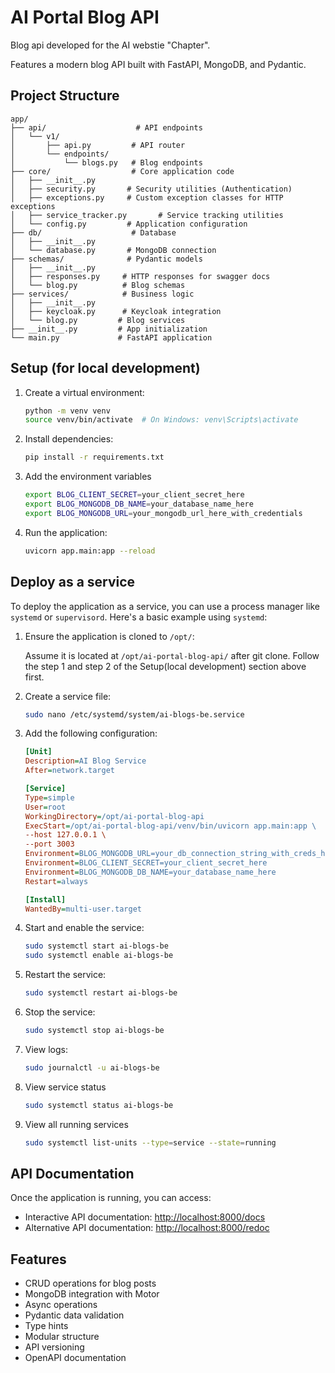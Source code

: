 # AI Portal Blog API

Blog api developed for the AI webstie "Chapter".

Features a modern blog API built with FastAPI, MongoDB, and Pydantic.

## Project Structure

```plaintext
app/
├── api/                    # API endpoints
│   └── v1/
│       ├── api.py         # API router
│       └── endpoints/
│           └── blogs.py   # Blog endpoints
├── core/                  # Core application code
│   ├── __init__.py
│   ├── security.py       # Security utilities (Authentication)
│   ├── exceptions.py     # Custom exception classes for HTTP exceptions
│   ├── service_tracker.py       # Service tracking utilities
│   └── config.py         # Application configuration
├── db/                    # Database
│   ├── __init__.py
│   └── database.py       # MongoDB connection
├── schemas/              # Pydantic models
│   ├── __init__.py
│   ├── responses.py     # HTTP responses for swagger docs
│   └── blog.py          # Blog schemas
├── services/            # Business logic
│   ├── __init__.py
│   ├── keycloak.py      # Keycloak integration
│   └── blog.py         # Blog services
├── __init__.py         # App initialization
└── main.py             # FastAPI application
```

## Setup (for local development)

1. Create a virtual environment:

    ```bash
    python -m venv venv
    source venv/bin/activate  # On Windows: venv\Scripts\activate
    ```

2. Install dependencies:

    ```bash
    pip install -r requirements.txt
    ```

3. Add the environment variables

    ```bash
    export BLOG_CLIENT_SECRET=your_client_secret_here
    export BLOG_MONGODB_DB_NAME=your_database_name_here
    export BLOG_MONGODB_URL=your_mongodb_url_here_with_credentials
    ```

4. Run the application:

    ```bash
    uvicorn app.main:app --reload
    ```

## Deploy as a service

To deploy the application as a service, you can use a process manager like `systemd` or `supervisord`. Here's a basic example using `systemd`:

1. Ensure the application is cloned to `/opt/`:

    Assume it is located at `/opt/ai-portal-blog-api/` after git clone.
    Follow the step 1 and step 2 of the Setup(local development) section above first.

2. Create a service file:

    ```bash
    sudo nano /etc/systemd/system/ai-blogs-be.service
    ```

3. Add the following configuration:

    ```ini
    [Unit]
    Description=AI Blog Service
    After=network.target

    [Service]
    Type=simple
    User=root
    WorkingDirectory=/opt/ai-portal-blog-api
    ExecStart=/opt/ai-portal-blog-api/venv/bin/uvicorn app.main:app \
    --host 127.0.0.1 \
    --port 3003
    Environment=BLOG_MONGODB_URL=your_db_connection_string_with_creds_here
    Environment=BLOG_CLIENT_SECRET=your_client_secret_here
    Environment=BLOG_MONGODB_DB_NAME=your_database_name_here
    Restart=always

    [Install]
    WantedBy=multi-user.target
    ```

4. Start and enable the service:

    ```bash
    sudo systemctl start ai-blogs-be
    sudo systemctl enable ai-blogs-be
    ```

5. Restart the service:

    ```bash
    sudo systemctl restart ai-blogs-be
    ```

6. Stop the service:

    ```bash
    sudo systemctl stop ai-blogs-be
    ```

7. View logs:

    ```bash
    sudo journalctl -u ai-blogs-be
    ```

8. View service status

    ```bash
    sudo systemctl status ai-blogs-be
    ```

9. View all running services

    ```bash
    sudo systemctl list-units --type=service --state=running
    ```

## API Documentation

Once the application is running, you can access:

- Interactive API documentation: <http://localhost:8000/docs>
- Alternative API documentation: <http://localhost:8000/redoc>

## Features

- CRUD operations for blog posts
- MongoDB integration with Motor
- Async operations
- Pydantic data validation
- Type hints
- Modular structure
- API versioning
- OpenAPI documentation
